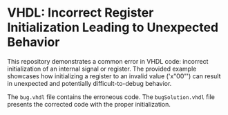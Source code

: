 # VHDL: Incorrect Register Initialization Leading to Unexpected Behavior

This repository demonstrates a common error in VHDL code: incorrect initialization of an internal signal or register.  The provided example showcases how initializing a register to an invalid value ('x"00"') can result in unexpected and potentially difficult-to-debug behavior.

The `bug.vhdl` file contains the erroneous code.  The `bugSolution.vhdl` file presents the corrected code with the proper initialization.
